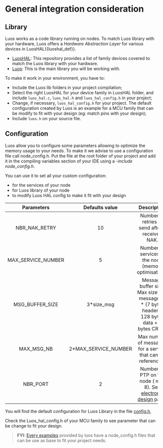 # General integration consideration

## Library
Luos works as a code library running on nodes. To match Luos library with your hardware, Luos offers a *Hardware Abstraction Layer* for various devices in <span class="cust_tooltip">LuosHAL<span class="cust_tooltiptext">{{luoshal_def}}</span></span>.

 - <a href="https://github.com/Luos-io/LuosHAL" target="_blank">LuosHAL</a>: This repository provides a list of family devices covered to match the Luos library with your hardware.
 - <a href="https://github.com/Luos-io/Luos" target="_blank">Luos</a>: This is the main library you will be working with.

To make it work in your environment, you have to:

 - Include the Luos lib folders in your project compilation;
 - Select the right LuosHAL for your device family in LuosHAL folder, and include `luos_hal.c`, `luos_hal.h` and `luos_hal_config.h` in your project;
 - Change, if necessary, `luos_hal_config.h` for your project. The default configuration created by Luos is an example for a MCU family that can be modify to fit with your design (eg: match pins with your design);
 - Include `luos.h` on your source file.

## Configuration

Luos allow you to configure some parameters allowing to optimize the memory usage to your needs. To make it we advise to use a configuration file call node_config.h. Put the file at the root folder of your project and add it in the compiling variables section of your IDE using a *-include node_config.h*.

You can use it to set all your custom configuration:
 - for the services of your node
 - for Luos library of your node
 - to modify Luos HAL config to make it fit with your design

| Parameters | Defaults value | Description |
| :---: | :---: | :---: |
| NBR_NAK_RETRY | 10 | Number of retries to send after a received NAK. |
| MAX_SERVICE_NUMBER | 5 | Number of services in the node (memory optimisation). |
| MSG_BUFFER_SIZE | 3*size_msg | Message buffer size. Max size of a message (3 * (7 bytes header + 128 bytes data + 2 bytes CRC)). |
| MAX_MSG_NB | 2*MAX_SERVICE_NUMBER | Max number of messages for a service that can be referenced. |
| NBR_PORT | 2 | Number of PTP on the node ( max 8). See [electronic design](../hardware_topics/electronic-design.md) page.|

You will find the default configuration for Luos Library in the file <a href="https://github.com/Luos-io/Luos/tree/master/Robus/inc/config.h" target="_blank">config.h</a>,

Check the Luos_hal_config.h of your MCU family to see parameter that can be change to fit your design.

> **FYI:** [Every examples](https://github.com/Luos-io/Examples) provided by luos have a node_config.h files that can be use as base to fit your project needs.
